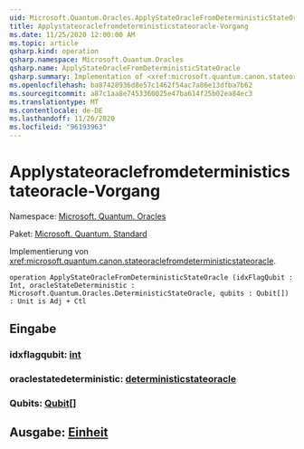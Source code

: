 ```yaml
---
uid: Microsoft.Quantum.Oracles.ApplyStateOracleFromDeterministicStateOracle
title: Applystateoraclefromdeterministicstateoracle-Vorgang
ms.date: 11/25/2020 12:00:00 AM
ms.topic: article
qsharp.kind: operation
qsharp.namespace: Microsoft.Quantum.Oracles
qsharp.name: ApplyStateOracleFromDeterministicStateOracle
qsharp.summary: Implementation of <xref:microsoft.quantum.canon.stateoraclefromdeterministicstateoracle>.
ms.openlocfilehash: ba87428936d8e57c1462f54ac7a86e13dfba7b62
ms.sourcegitcommit: a87c1aa8e7453360025e47ba614f25b02ea84ec3
ms.translationtype: MT
ms.contentlocale: de-DE
ms.lasthandoff: 11/26/2020
ms.locfileid: "96193963"
---
```

# <a name="applystateoraclefromdeterministicstateoracle-operation"></a>Applystateoraclefromdeterministicstateoracle-Vorgang

Namespace: [Microsoft. Quantum. Oracles](xref:Microsoft.Quantum.Oracles)

Paket: [Microsoft. Quantum. Standard](https://nuget.org/packages/Microsoft.Quantum.Standard)


Implementierung von <xref:microsoft.quantum.canon.stateoraclefromdeterministicstateoracle>.

```qsharp
operation ApplyStateOracleFromDeterministicStateOracle (idxFlagQubit : Int, oracleStateDeterministic : Microsoft.Quantum.Oracles.DeterministicStateOracle, qubits : Qubit[]) : Unit is Adj + Ctl
```


## <a name="input"></a>Eingabe

### <a name="idxflagqubit--int"></a>idxflagqubit: [int](xref:microsoft.quantum.lang-ref.int)




### <a name="oraclestatedeterministic--deterministicstateoracle"></a>oraclestatedeterministic: [deterministicstateoracle](xref:Microsoft.Quantum.Oracles.DeterministicStateOracle)




### <a name="qubits--qubit"></a>Qubits: [Qubit](xref:microsoft.quantum.lang-ref.qubit)[]





## <a name="output--unit"></a>Ausgabe: [Einheit](xref:microsoft.quantum.lang-ref.unit)

